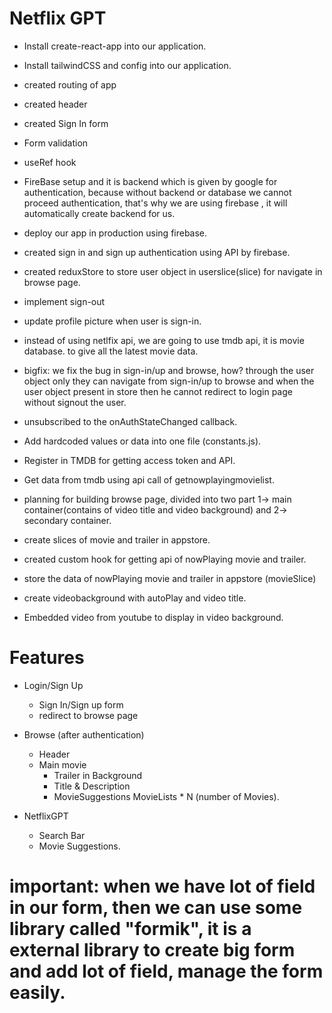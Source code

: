 # Netflix GPT
  - Install create-react-app into our application.
  - Install tailwindCSS and config into our application.
  - created routing of app
  - created header
  - created Sign In form
  - Form validation
  - useRef hook
  - FireBase setup and it is backend which is given by google for authentication, because without backend or database we cannot proceed authentication, that's why we are using firebase , it will automatically create backend for us.
  
  - deploy our app in production using firebase.
  - created sign in and sign up authentication using API by firebase.
  - created reduxStore to store user object in userslice(slice) for navigate in browse page.
  - implement sign-out
  - update profile picture when user is sign-in.
  - instead of using netlfix api, we are going to use tmdb api, it is movie database. to give all the latest movie data.

  - bigfix: we fix the bug in sign-in/up and browse, how? through the user object only they can navigate from sign-in/up to browse and when the user object present in store then he cannot redirect to login page without signout the user. 
  - unsubscribed to the onAuthStateChanged callback.
  - Add hardcoded values or data into one file (constants.js).
  - Register in TMDB for getting access token and API.
  - Get data from tmdb using api call of getnowplayingmovielist.
  - planning for building browse page, divided into two part 1-> main container(contains of video title and video background) and 2-> secondary container.
  - create slices of movie and trailer in appstore.
  - created custom hook for getting api of nowPlaying movie and trailer.
  - store the data of nowPlaying movie and trailer in appstore (movieSlice)
  - create videobackground with autoPlay and video title.
  - Embedded video from youtube to display in video background.



# Features
- Login/Sign Up
  - Sign In/Sign up form
  - redirect to browse page

- Browse (after authentication)
  - Header
  - Main movie
      - Trailer in Background
      - Title & Description
      - MovieSuggestions
          MovieLists * N (number of Movies).

- NetflixGPT
  - Search Bar
  - Movie Suggestions.


# important: when we have lot of field in our form, then we can use some library called "formik", it is a external library to create big form and add lot of field, manage the form easily.